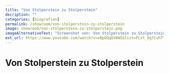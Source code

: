```yaml
---
title: "Von Stolperstein zu Stolperstein"
decription: ""
categories: [biografien]
permalink: /showroom/von-stolperstein-zu-stolperstein
image: showroom/von-stolperstein-zu-stolperstein.png
imageAlternativeText: "Screenshot von: Von Stolperstein zu Stolperstein"
ext_url: https://www.youtube.com/watch?v=xBpOQq6V8WI&list=PLxt_Og7CuhTYAPvq2aYLgvHPvZojaJh45&index=20
---
```


# Von Stolperstein zu Stolperstein
